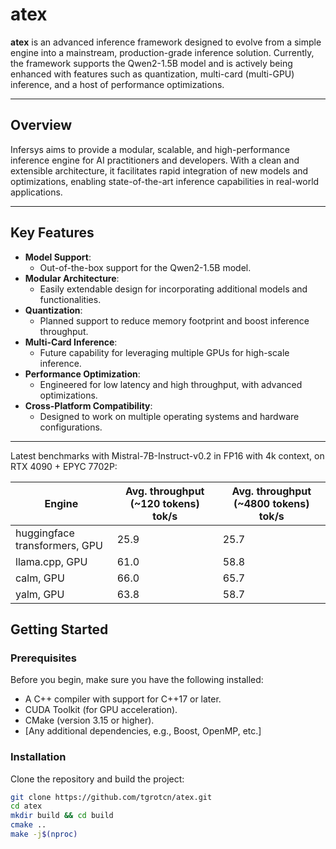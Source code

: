 # atex

**atex** is an advanced inference framework designed to evolve from a simple engine into a mainstream, production-grade inference solution. Currently, the framework supports the Qwen2-1.5B model and is actively being enhanced with features such as quantization, multi-card (multi-GPU) inference, and a host of performance optimizations.

---

## Overview

Infersys aims to provide a modular, scalable, and high-performance inference engine for AI practitioners and developers. With a clean and extensible architecture, it facilitates rapid integration of new models and optimizations, enabling state-of-the-art inference capabilities in real-world applications.

---

## Key Features

- **Model Support**: 
  - Out-of-the-box support for the Qwen2-1.5B model.
- **Modular Architecture**: 
  - Easily extendable design for incorporating additional models and functionalities.
- **Quantization**:
  - Planned support to reduce memory footprint and boost inference throughput.
- **Multi-Card Inference**:
  - Future capability for leveraging multiple GPUs for high-scale inference.
- **Performance Optimization**:
  - Engineered for low latency and high throughput, with advanced optimizations.
- **Cross-Platform Compatibility**:
  - Designed to work on multiple operating systems and hardware configurations.

---

Latest benchmarks with Mistral-7B-Instruct-v0.2 in FP16 with 4k context, on RTX 4090 + EPYC 7702P:

| Engine      | Avg. throughput (~120 tokens) tok/s | Avg. throughput (~4800 tokens) tok/s |
| ----------- | ----------- | ----------- |
| huggingface transformers, GPU | 25.9 | 25.7 |
| llama.cpp, GPU | 61.0 | 58.8 |
| calm, GPU | 66.0 | 65.7 |
| yalm, GPU | 63.8 | 58.7 |

## Getting Started

### Prerequisites

Before you begin, make sure you have the following installed:
- A C++ compiler with support for C++17 or later.
- CUDA Toolkit (for GPU acceleration).
- CMake (version 3.15 or higher).
- [Any additional dependencies, e.g., Boost, OpenMP, etc.]

### Installation

Clone the repository and build the project:

```bash
git clone https://github.com/tgrotcn/atex.git
cd atex
mkdir build && cd build
cmake ..
make -j$(nproc)
